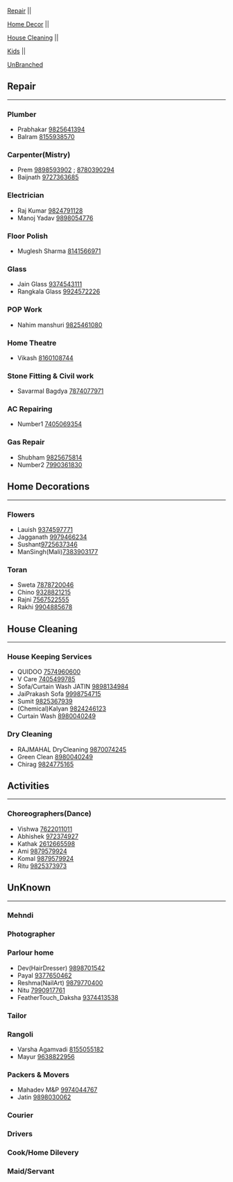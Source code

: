  [Repair](#repair)  ||
 
 [Home Decor](#home-decorations) ||
 
 [House Cleaning](#house-cleaning) ||
 
 [Kids](#activities) ||
 
 [UnBranched](#unknown)



## Repair
----

### Plumber
- Prabhakar [9825641394](tel:9825641394)
- Balram [8155938570](tel:8155938570)

### Carpenter(Mistry)
- Prem [9898593902](tel:9898593902) ; [8780390294](tel:8780390264)
- Baijnath [9727363685](tel:9727363685)

### Electrician 
- Raj Kumar [9824791128](tel:9824791128)
- Manoj Yadav [9898054776](tel:9898054776)

### Floor Polish
- Muglesh Sharma [8141566971](tel:8141566971)

### Glass
- Jain Glass [9374543111](tel:9374543111)
- Rangkala Glass [9924572226](tel:9924572226)

### POP Work
- Nahim manshuri [9825461080](tel:9825461080)

### Home Theatre 
- Vikash [8160108744](tel:8160108744)

### Stone Fitting & Civil work
- Savarmal Bagdya [7874077971](tel:7874077971)

### AC Repairing
- Number1 [7405069354](tel:7405069354)

### Gas Repair
- Shubham [9825675814](tel:9825675814)
- Number2 [7990361830](tel:7990361830)

## Home Decorations
----

### Flowers
- Lauish [9374597771](tel:9374597771)
- Jagganath [9979466234](tel:9979466234)
- Sushant[9725637346](tel:9725637346)
- ManSingh(Mali)[7383903177](tel:7383903177)

### Toran
- Sweta [7878720046](tel:7878720046)
- Chino [9328821215](tel:9328821215)
- Rajni [7567522555](tel:7567522555)
- Rakhi [9904885678](tel:9904885678)

## House Cleaning
----
### House Keeping Services
- QUIDOO [7574960600](tel:7574960600)
- V Care [7405499785](tel:7405499785)
- Sofa/Curtain Wash JATIN [9898134984](tel:9898134984)
- JaiPrakash Sofa [9998754715](tel:9998754715)
- Sumit [9825367939](tel:9825367939)
- (Chemical)Kalyan [9824246123](tel:9824246123)
- Curtain Wash [8980040249](tel:8980040249)

### Dry Cleaning
- RAJMAHAL DryCleaning [9870074245](tel:9870074245)
- Green Clean [8980040249](tel:8980040249)
- Chirag [9824775165](tel:9824775165)

## Activities 
----

### Choreographers(Dance)
- Vishwa [7622011011](tel:7622011011)
- Abhishek [972374927](tel:972374927)
- Kathak [2612665598](tel:2612665598)
- Ami [9879579924](tel:9879575156)
- Komal [9879579924](tel:9879579924)
- Ritu [9825373973](tel:9825373973)

## UnKnown
----

### Mehndi

### Photographer

### Parlour home
- Dev(HairDresser) [9898701542](tel:9898701542)
- Payal [9377650462](tel:9377650462)
- Reshma(NailArt) [9879770400](tel:9879770400)
- Nitu [7990917761](tel:7990917761)
- FeatherTouch_Daksha [9374413538](tel:9374413538) 

### Tailor

### Rangoli 
- Varsha Agamvadi [8155055182](tel:8155055182)
- Mayur [9638822956](tel:9638822956)

### Packers & Movers
- Mahadev M&P [9974044767](tel:9974044767)
- Jatin [9898030062](tel:9898030062)

### Courier

### Drivers

### Cook/Home Dilevery

### Maid/Servant


